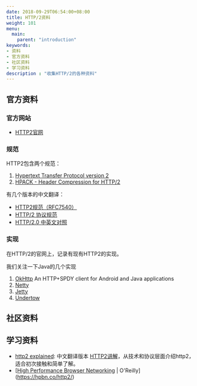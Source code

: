 ```yaml
---
date: 2018-09-29T06:54:00+08:00
title: HTTP/2资料
weight: 101
menu:
  main:
    parent: "introduction"
keywords:
- 资料
- 官方资料
- 社区资料
- 学习资料
description : "收集HTTP/2的各种资料"
---
```


## 官方资料

### 官方网站

- [HTTP2官网](https://http2.github.io/)

### 规范

HTTP2包含两个规范：

1. [Hypertext Transfer Protocol version 2](http://http2.github.com/http2-spec/)
2. [HPACK - Header Compression for HTTP/2](http://http2.github.com/http2-spec/compression.html)

有几个版本的中文翻译：

- [HTTP2规范（RFC7540）](https://www.wolfcstech.com/2016/10/29/http2-spec/)
- [HTTP/2 协议规范](https://blog.csdn.net/u010129119/article/details/79361949)
- [HTTP/2.0 中英文对照](https://blog.csdn.net/Modest/article/details/51723201)

### 实现

在HTTP/2的官网上，记录有现有HTTP2的实现。

我们关注一下Java的几个实现

1. [OkHttp](https://github.com/square/okhttp) An HTTP+SPDY client for Android and Java applications
2. [Netty](http://netty.io/)
3. [Jetty](http://git.eclipse.org/c/jetty/org.eclipse.jetty.project.git/tree/?h=master)
4. [Undertow](https://http2.undertow.io/)

## 社区资料

## 学习资料

- [http2 explained](https://daniel.haxx.se/http2/): 中文翻译版本 [HTTP2讲解](https://www.kancloud.cn/kancloud/http2-explained)，从技术和协议层面介绍http2，适合初次接触和简单了解。
- [[High Performance Browser Networking](https://hpbn.co/)  |  O'Reilly](https://hpbn.co/http2/)